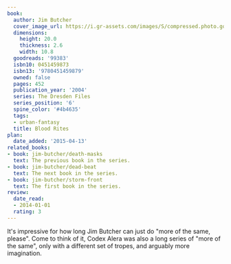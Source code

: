 ```yaml
---
book:
  author: Jim Butcher
  cover_image_url: https://i.gr-assets.com/images/S/compressed.photo.goodreads.com/books/1345557965l/99383.jpg
  dimensions:
    height: 20.0
    thickness: 2.6
    width: 10.8
  goodreads: '99383'
  isbn10: 0451459873
  isbn13: '9780451459879'
  owned: false
  pages: 452
  publication_year: '2004'
  series: The Dresden Files
  series_position: '6'
  spine_color: '#4b4635'
  tags:
  - urban-fantasy
  title: Blood Rites
plan:
  date_added: '2015-04-13'
related_books:
- book: jim-butcher/death-masks
  text: The previous book in the series.
- book: jim-butcher/dead-beat
  text: The next book in the series.
- book: jim-butcher/storm-front
  text: The first book in the series.
review:
  date_read:
  - 2014-01-01
  rating: 3
---
```


It's impressive for how long Jim Butcher can just do "more of the same, please". Come to think of it, Codex Alera was
also a long series of "more of the same", only with a different set of tropes, and arguably more imagination.
